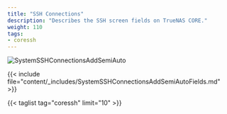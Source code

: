 ```yaml
---
title: "SSH Connections"
description: "Describes the SSH screen fields on TrueNAS CORE."
weight: 110
tags:
- coressh
---
```


![SystemSSHConnectionsAddSemiAuto](/images/CORE/12.0/SystemSSHConnectionsAddSemiAuto.png "Semi-Auto Connection")

{{< include file="content/_includes/SystemSSHConnectionsAddSemiAutoFields.md" >}}

{{< taglist tag="coressh" limit="10" >}}
